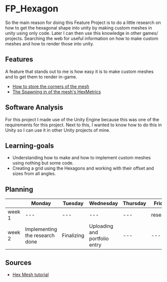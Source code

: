 # FP_Hexagon

So the main reason for doing this Feature Project is to do a little research on how to get the hexagonal shape into unity by making custom meshes in unity using only code. Later I can then use this knowledge in other games/ projects. Searching the web for useful information on how to make custom meshes and how to render those into unity.

## Features
A feature that stands out to me is how easy it is to make custom meshes and to get them to render in-game.

- [How to store the corners of the mesh](https://github.com/DragstylerNL/Hexagons/blob/master/Hexagon/Assets/_Scripts/HexMetrics.cs)
- [The Spawning in of the mesh's HexMetrics](https://github.com/DragstylerNL/Hexagons/blob/master/Hexagon/Assets/_Scripts/HexMesh.cs)

## Software Analysis
For this project I made use of the Unity Engine because this was one of the requirements for this project. Next to this, I wanted to know how to do this in Unity so I can use it in other Unity projects of mine.

## Learning-goals
- Understanding how to make and how to implement custom meshes using nothing but some code.
- Creating a grid using the Hexagons and working with their offset and sizes from all angles.

## Planning

| | Monday | Tuesday | Wednesday | Thursday | Friday |
| --- | --- | --- | --- | --- | --- |
|week 1 | --- | --- | --- | --- | research |
|week 2 | Implementing the research done | Finalizing | Uploading and portfolio entry | --- | --- |

## Sources

- [Hex Mesh tutorial](https://catlikecoding.com/unity/tutorials/hex-map/part-1/)
